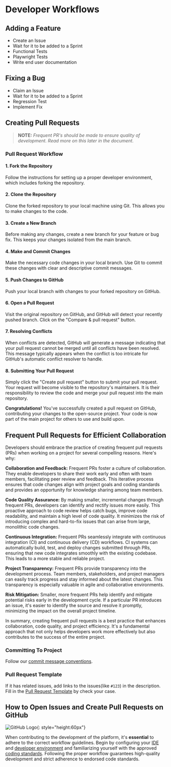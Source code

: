 # Developer Workflows

## Adding a Feature

- Create an Issue
- Wait for it to be added to a Sprint
- Functional Tests
- Playwright Tests
- Write end user documentation

## Fixing a Bug

- Claim an Issue
- Wait for it to be added to a Sprint
- Regression Test
- Implement Fix

## Creating Pull Requests

> **NOTE:** *Frequent PR's should be made to ensure quality of development. Read more on this later in the document.*

### Pull Request Workflow

#### 1. Fork the Repository

Follow the instructions for setting up a proper developer environment, which includes forking the repository.

#### 2. Clone the Repository

Clone the forked repository to your local machine using Git. This allows you to make changes to the code.

#### 3. Create a New Branch

Before making any changes, create a new branch for your feature or bug fix. This keeps your changes isolated from the main branch.

#### 4. Make and Commit Changes

 Make the necessary code changes in your local branch. Use Git to commit these changes with clear and descriptive commit messages.

#### 5. Push Changes to GitHub

Push your local branch with changes to your forked repository on GitHub.

#### 6. Open a Pull Request

Visit the original repository on GitHub, and GitHub will detect your recently pushed branch. Click on the "Compare & pull request" button.

#### 7. Resolving Conflicts

When conflicts are detected, GitHub will generate a message indicating that your pull request cannot be merged until all conflicts have been resolved. This message typically appears when the conflict is too intricate for GitHub's automatic conflict resolver to handle.

#### 8. Submitting Your Pull Request

Simply click the "Create pull request" button to submit your pull request. Your request will become visible to the repository's maintainers. It is their responsibility to review the code and merge your pull request into the main repository.

**Congratulations!** You've successfully created a pull request on GitHub, contributing your changes to the open-source project. Your code is now part of the main project for others to use and build upon.

## Frequent Pull Requests for Efficient Collaboration

Developers should embrace the practice of creating frequent pull requests (PRs) when working on a project for several compelling reasons. Here's why:

**Collaboration and Feedback:** Frequent PRs foster a culture of collaboration. They enable developers to share their work early and often with team members, facilitating peer review and feedback. This iterative process ensures that code changes align with project goals and coding standards and provides an opportunity for knowledge sharing among team members.

**Code Quality Assurance:** By making smaller, incremental changes through frequent PRs, developers can identify and rectify issues more easily. This proactive approach to code review helps catch bugs, improve code readability, and maintain a high level of code quality. It minimizes the risk of introducing complex and hard-to-fix issues that can arise from large, monolithic code changes.

**Continuous Integration:** Frequent PRs seamlessly integrate with continuous integration (CI) and continuous delivery (CD) workflows. CI systems can automatically build, test, and deploy changes submitted through PRs, ensuring that new code integrates smoothly with the existing codebase. This leads to a more stable and reliable project.

**Project Transparency:** Frequent PRs provide transparency into the development process. Team members, stakeholders, and project managers can easily track progress and stay informed about the latest changes. This transparency is especially valuable in agile and collaborative environments.

**Risk Mitigation:** Smaller, more frequent PRs help identify and mitigate potential risks early in the development cycle. If a particular PR introduces an issue, it's easier to identify the source and resolve it promptly, minimizing the impact on the overall project timeline.

In summary, creating frequent pull requests is a best practice that enhances collaboration, code quality, and project efficiency. It's a fundamental approach that not only helps developers work more effectively but also contributes to the success of the entire project.

### Committing To Project

Follow our [commit message conventions](./templates/commit-message-convention.md).

### Pull Request Template

If it has related issues, add links to the issues(like `#123`) in the description.
Fill in the [Pull Request Template](./templates/pull-request-template.md) by check your case.

<!-- List all developer workflows here improve this whole page -->

## How to Open Issues and Create Pull Requests on GitHub

![GitHub Logo](https://github.githubassets.com/images/modules/logos_page/GitHub-Mark.png){: style="height:60px"}

When contributing to the development of the platform, it's **essential** to adhere to the correct workflow guidelines. Begin by configuring your [IDE](../../developer/guide/ide-setup.md) and [developer environment](../../developer/guide/building.md) and familiarizing yourself with the approved [coding standards](../manual/coding-conventions.md). Following the proper workflow guarantees high-quality development and strict adherence to endorsed code standards.
